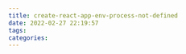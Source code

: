 ```yaml
---
title: create-react-app-env-process-not-defined
date: 2022-02-27 22:19:57
tags:
categories:
---
```

